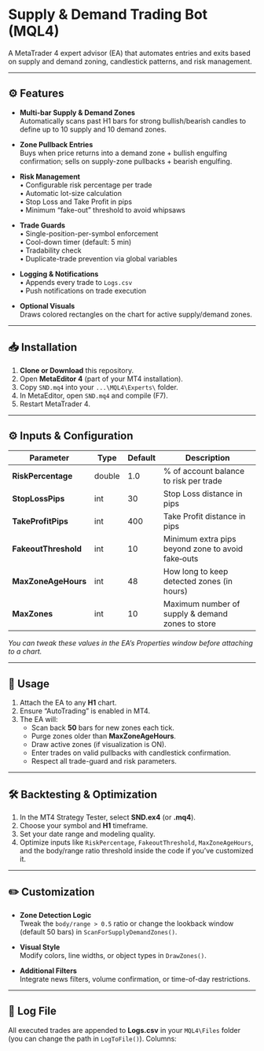 # Supply & Demand Trading Bot (MQL4)

A MetaTrader 4 expert advisor (EA) that automates entries and exits based on supply and demand zoning, candlestick patterns, and risk management.

---

## ⚙️ Features

- **Multi-bar Supply & Demand Zones**  
  Automatically scans past H1 bars for strong bullish/bearish candles to define up to 10 supply and 10 demand zones.

- **Zone Pullback Entries**  
  Buys when price returns into a demand zone + bullish engulfing confirmation; sells on supply-zone pullbacks + bearish engulfing.

- **Risk Management**  
  • Configurable risk percentage per trade  
  • Automatic lot-size calculation  
  • Stop Loss and Take Profit in pips  
  • Minimum “fake-out” threshold to avoid whipsaws  

- **Trade Guards**  
  • Single-position-per-symbol enforcement  
  • Cool-down timer (default: 5 min)  
  • Tradability check  
  • Duplicate-trade prevention via global variables  

- **Logging & Notifications**  
  • Appends every trade to `Logs.csv`  
  • Push notifications on trade execution  

- **Optional Visuals**  
  Draws colored rectangles on the chart for active supply/demand zones.

---

## 📥 Installation

1. **Clone or Download** this repository.  
2. Open **MetaEditor 4** (part of your MT4 installation).  
3. Copy `SND.mq4` into your `...\MQL4\Experts\` folder.  
4. In MetaEditor, open `SND.mq4` and compile (F7).  
5. Restart MetaTrader 4.

---

## ⚙️ Inputs & Configuration

| Parameter            | Type    | Default | Description                                         |
|----------------------|---------|---------|-----------------------------------------------------|
| **RiskPercentage**   | double  | 1.0     | % of account balance to risk per trade              |
| **StopLossPips**     | int     | 30      | Stop Loss distance in pips                          |
| **TakeProfitPips**   | int     | 400     | Take Profit distance in pips                        |
| **FakeoutThreshold** | int     | 10      | Minimum extra pips beyond zone to avoid fake‐outs   |
| **MaxZoneAgeHours**  | int     | 48      | How long to keep detected zones (in hours)          |
| **MaxZones**         | int     | 10      | Maximum number of supply & demand zones to store    |

_You can tweak these values in the EA’s Properties window before attaching to a chart._

---

## 🚀 Usage

1. Attach the EA to any **H1** chart.  
2. Ensure “AutoTrading” is enabled in MT4.  
3. The EA will:
   - Scan back **50** bars for new zones each tick.
   - Purge zones older than **MaxZoneAgeHours**.
   - Draw active zones (if visualization is ON).
   - Enter trades on valid pullbacks with candlestick confirmation.
   - Respect all trade-guard and risk parameters.

---

## 🛠 Backtesting & Optimization

1. In the MT4 Strategy Tester, select **SND.ex4** (or **.mq4**).  
2. Choose your symbol and **H1** timeframe.  
3. Set your date range and modeling quality.  
4. Optimize inputs like `RiskPercentage`, `FakeoutThreshold`, `MaxZoneAgeHours`, and the body/range ratio threshold inside the code if you’ve customized it.

---

## ✏️ Customization

- **Zone Detection Logic**  
  Tweak the `body/range > 0.5` ratio or change the lookback window (default 50 bars) in `ScanForSupplyDemandZones()`.

- **Visual Style**  
  Modify colors, line widths, or object types in `DrawZones()`.

- **Additional Filters**  
  Integrate news filters, volume confirmation, or time-of-day restrictions.

---

## 📂 Log File

All executed trades are appended to **Logs.csv** in your `MQL4\Files` folder (you can change the path in `LogToFile()`). Columns:

